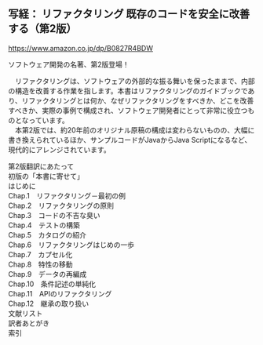 ## 写経： リファクタリング 既存のコードを安全に改善する（第2版）

https://www.amazon.co.jp/dp/B0827R4BDW

ソフトウェア開発の名著、第2版登場！

　リファクタリングは、ソフトウェアの外部的な振る舞いを保ったままで、内部の構造を改善する作業を指します。本書はリファクタリングのガイドブックであり、リファクタリングとは何か、なぜリファクタリングをすべきか、どこを改善すべきか、実際の事例で構成され、ソフトウェア開発者にとって非常に役立つものとなっています。  
　本第2版では、約20年前のオリジナル原稿の構成は変わらないものの、大幅に書き換えられているほか、サンプルコードがJavaからJava Scriptになるなど、現代的にアレンジされています。


第2版翻訳にあたって  
初版の「本書に寄せて」  
はじめに  
Chap.1　リファクタリング－最初の例  
Chap.2　リファクタリングの原則  
Chap.3　コードの不吉な臭い  
Chap.4　テストの構築  
Chap.5　カタログの紹介  
Chap.6　リファクタリングはじめの一歩  
Chap.7　カプセル化  
Chap.8　特性の移動  
Chap.9　データの再編成  
Chap.10　条件記述の単純化  
Chap.11　APIのリファクタリング  
Chap.12　継承の取り扱い  
文献リスト  
訳者あとがき  
索引  
